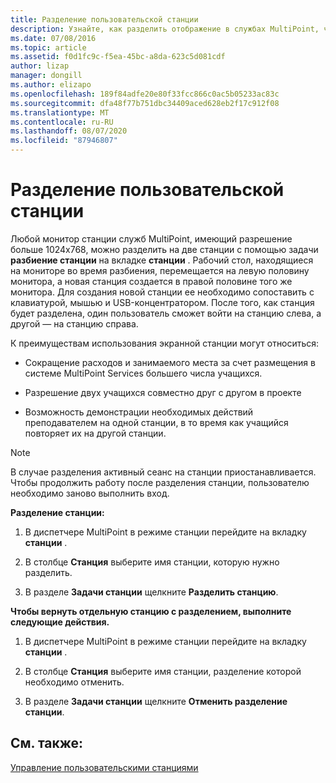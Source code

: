 ```yaml
---
title: Разделение пользовательской станции
description: Узнайте, как разделить отображение в службах MultiPoint, чтобы два пользователя могли использовать одну и ту же станцию.
ms.date: 07/08/2016
ms.topic: article
ms.assetid: f0d1fc9c-f5ea-45bc-a8da-623c5d081cdf
author: lizap
manager: dongill
ms.author: elizapo
ms.openlocfilehash: 189f84adfe20e80f33fcc866c0ac5b05233ac83c
ms.sourcegitcommit: dfa48f77b751dbc34409aced628eb2f17c912f08
ms.translationtype: MT
ms.contentlocale: ru-RU
ms.lasthandoff: 08/07/2020
ms.locfileid: "87946807"
---
```

# <a name="split-a-user-station"></a>Разделение пользовательской станции
Любой монитор станции служб MultiPoint, имеющий разрешение больше 1024x768, можно разделить на две станции с помощью задачи **разбиение станции** на вкладке **станции** . Рабочий стол, находящиеся на мониторе во время разбиения, перемещается на левую половину монитора, а новая станция создается в правой половине того же монитора. Для создания новой станции ее необходимо сопоставить с клавиатурой, мышью и USB-концентратором. После того, как станция будет разделена, один пользователь сможет войти на станцию слева, а другой — на станцию справа.

К преимуществам использования экранной станции могут относиться:

-   Сокращение расходов и занимаемого места за счет размещения в системе MultiPoint Services большего числа учащихся.

-   Разрешение двух учащихся совместно друг с другом в проекте

-   Возможность демонстрации необходимых действий преподавателем на одной станции, в то время как учащийся повторяет их на другой станции.

> [!NOTE]
> В случае разделения активный сеанс на станции приостанавливается. Чтобы продолжить работу после разделения станции, пользователю необходимо заново выполнить вход.

**Разделение станции:**

1.  В диспетчере MultiPoint в режиме станции перейдите на вкладку **станции** .

2.  В столбце **Станция** выберите имя станции, которую нужно разделить.

3.  В разделе **Задачи станции** щелкните **Разделить станцию**.

**Чтобы вернуть отдельную станцию с разделением, выполните следующие действия.**

1.  В диспетчере MultiPoint в режиме станции перейдите на вкладку **станции** .

2.  В столбце **Станция** выберите имя станции, разделение которой необходимо отменить.

3.  В разделе **Задачи станции** щелкните **Отменить разделение станции**.

## <a name="see-also"></a>См. также:
[Управление пользовательскими станциями](Manage-User-Stations.md)